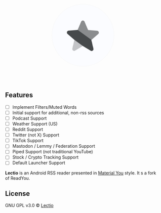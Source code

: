 <div align="center">
    <img width="200" height="200" style="display: block; border: 1px solid #f5f5f5; border-radius: 9999px;" src="https://raw.githubusercontent.com/Ashinch/ReadYou/main/fastlane/metadata/android/en-US/images/icon.png">
</div>

<br>
<br>
<br>

## Features
- [ ] Implement Filters/Muted Words
- [ ] Initial support for additional, non-rss sources
- [ ] Podcast Support
- [ ] Weather Support (US)
- [ ] Reddit Support
- [ ] Twitter (not X) Support
- [ ] TikTok Support
- [ ] Mastodon / Lemmy / Federation Support
- [ ] Piped Support (not traditional YouTube)
- [ ] Stock / Crypto Tracking Support
- [ ] Default Launcher Support

**Lectio** is an Android RSS reader presented in [Material You](https://m3.material.io/) style. It s a fork of ReadYou.

## License

GNU GPL v3.0 © [Lectio](https://github.com/RBWare/ReadYou/blob/main/LICENSE)
